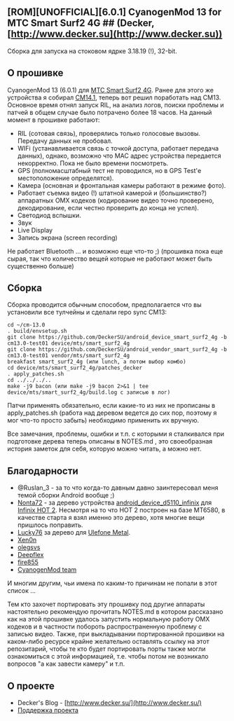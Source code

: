 ## [ROM][UNOFFICIAL][6.0.1] CyanogenMod 13 for MTC Smart Surf2 4G ## (Decker, [http://www.decker.su](http://www.decker.su))

Сборка для запуска на стоковом ядрке 3.18.19 (!), 32-bit.

О прошивке
----------

CyanogenMod 13 (6.0.1) для [МТС Smart Surf2 4G](http://www.decker.su/2016/11/mts-smart-surf2-4g-quick-review.html). Ранее для этого же устройства я собирал [CM14.1](http://www.decker.su/2016/12/smart-surf2-4g-android-nougat-711.html), теперь вот решил поработать над CM13. Основное время отнял запуск RIL, на анализ логов, поиски проблемы и патчей в общем случае было потрачено более 18 часов. На данный момент в прошивке работают:

- RIL (сотовая связь), проверялись только голосовые вызовы. Передачу данных не пробовал.
- WIFi (устанавливается связь с точкой доступа, работает передача данных), однако, возможно что MAC адрес устройства передается некорректно. Пока не было времени посмотреть.
- GPS (полномасштабный тест не проводился, но в GPS Test'е местоположение определятся).
- Камера (основная и фронтальная камеры работают в режиме фото).
- Работает съемка видео (!) штатной камерой и (большинство?) аппаратных OMX кодеков (кодирование видео точно проверено, декодирование, если честно проверить до конца не успел).
- Светодиод вспышки.
- Звук
- Live Display
- Запись экрана (screen recording)

Не работает Bluetooth ... и возможно еще что-то ;) (прошивка пока еще сырая, так что количество вещей которые не работают может быть существенно больше) 

Сборка
------

Сборка проводится обычным способом, предполагается что вы установили все тулчейны и сделали repo sync CM13:

    cd ~/cm-13.0
    . build/envsetup.sh
    git clone https://github.com/DeckerSU/android_device_smart_surf2_4g -b cm13.0-test01 device/mts/smart_surf2_4g
    git clone https://github.com/DeckerSU/android_vendor_smart_surf2_4g -b cm13.0-test01 vendor/mts/smart_surf2_4g
    breakfast smart_surf2_4g (или lunch, а потом выбор комбо)
    cd device/mts/smart_surf2_4g/patches_decker
    . apply_patches.sh
    cd ../../../..
    make -j9 bacon (или make -j9 bacon 2>&1 | tee device/mts/smart_surf2_4g/build.log с записью в лог) 

Патчи применять обязательно, если какие-то из них не прописаны в apply_patches.sh (работа над деревом ведется до сих пор, поэтому я мог что-то просто забыть) необходимо применить их вручную.

Все замечания, проблемы, ошибки и т.п. с которыми я сталкивался при подготовке дерева теперь описаны в NOTES.md , это своеобразная история заметок для себя, которую можно читать, а можно нет.

Благодарности
-------------

- @Ruslan_3 - за то что когда-то давным давно заинтересовал меня темой сборки Android вообще ;)
- [Nonta72](https://github.com/Nonta72) - за дерево устройства [android_device_d5110_infinix](https://github.com/Nonta72/android_device_d5110_infinix/tree/cm-13.0) для [Infinix HOT 2](https://forum.xda-developers.com/hot-2/development/rom-cyanogenmod-13-t3442726). Несмотря на то что HOT 2 построен на базе MT6580, в качестве старта я взял именно это дерево, хотя многие вещи пришлось поправить.
- [Lucky76](https://github.com/Lucky76) за дерево для [Ulefone Metal](https://github.com/Lucky76/android_device_ulefone_metal).
- [Xen0n](https://github.com/xen0n)
- [olegsvs](https://github.com/olegsvs)
- [Deepflex](https://github.com/Deepflex) 
- [fire855](https://github.com/fire855)
- [CyanogenMod team](https://github.com/CyanogenMod)

И многим другим, чьи имена по каким-то причинам не попали в этот список ... 

Тем кто захочет портировать эту прошивку под другие аппараты настоятельно рекомендую прочитать NOTES.md в котором 
рассказано как на этой прошивке удалось запустить нормальную работу OMX кодеков и в частности побороть
распространенную проблему с записью видео. Также, при выкладывании портированной прошивки на каком-либо ресурсе
крайне желательно оставлять ссылку на этот репозитарий, чтобы те кто будет портировать порты также могли
ознакомиться с этой информацией, т.е. чтобы потом не возникало вопросов "а как завести камеру" и т.п.

О проекте
---------

- Decker's Blog - [http://www.decker.su/](http://www.decker.su/)
- [Поддержка проекта](http://donate.decker.su/)

